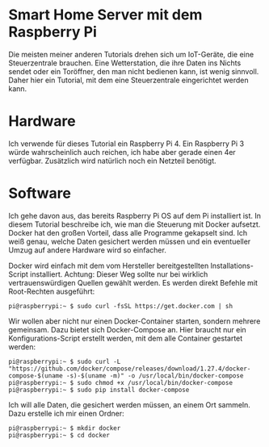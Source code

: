 # Smart Home Server mit dem Raspberry Pi

Die meisten meiner anderen Tutorials drehen sich um IoT-Geräte, die eine Steuerzentrale brauchen. Eine Wetterstation, die ihre Daten ins Nichts sendet oder ein Toröffner, den man nicht bedienen kann, ist wenig sinnvoll. Daher hier ein Tutorial, mit dem eine Steuerzentrale eingerichtet werden kann.

# Hardware

Ich verwende für dieses Tutorial ein Raspberry Pi 4. Ein Raspberry Pi 3 würde wahrscheinlich auch reichen, ich habe aber gerade einen 4er verfügbar. Zusätzlich wird natürlich noch ein Netzteil benötigt.

# Software

Ich gehe davon aus, das bereits Raspberry Pi OS auf dem Pi installiert ist. In diesem Tutorial beschreibe ich, wie man die Steuerung mit Docker aufsetzt. Docker hat den großen Vorteil, dass alle Programme gekapselt sind. Ich weiß genau, welche Daten gesichert werden müssen und ein eventueller Umzug auf andere Hardware wird so einfacher.

Docker wird einfach mit dem vom Hersteller bereitgestellten Installations-Script installiert. Achtung: Dieser Weg sollte nur bei wirklich vertrauenswürdigen Quellen gewählt werden. Es werden direkt Befehle mit Root-Rechten ausgeführt:

```shell
pi@raspberrypi:~ $ sudo curl -fsSL https://get.docker.com | sh
```

Wir wollen aber nicht nur einen Docker-Container starten, sondern mehrere gemeinsam. Dazu bietet sich Docker-Compose an. Hier braucht nur ein Konfigurations-Script erstellt werden, mit dem alle Container gestartet werden:

```shell
pi@raspberrypi:~ $ sudo curl -L "https://github.com/docker/compose/releases/download/1.27.4/docker-compose-$(uname -s)-$(uname -m)" -o /usr/local/bin/docker-compose
pi@raspberrypi:~ $ sudo chmod +x /usr/local/bin/docker-compose
pi@raspberrypi:~ $ sudo pip install docker-compose
```

Ich will alle Daten, die gesichert werden müssen, an einem Ort sammeln. Dazu erstelle ich mir einen Ordner:

```shell
pi@raspberrypi:~ $ mkdir docker
pi@raspberrypi:~ $ cd docker
```